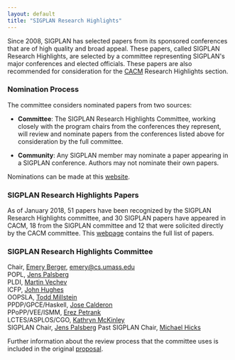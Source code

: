 ```yaml
---
layout: default
title: "SIGPLAN Research Highlights"
---
```


Since 2008, SIGPLAN has selected papers from its sponsored conferences
that are of high quality and broad appeal.  These papers, called
SIGPLAN Research Highlights, are selected by a committee representing
SIGPLAN's major conferences and elected officials.  These papers are
also recommended for consideration for the
[CACM](http://cacm.acm.org/) Research Highlights section.

### Nomination Process

The committee considers nominated papers from two sources:

- **Committee**: The SIGPLAN Research Highlights Committee, working
  closely with the program chairs from the conferences they represent,
  will review and nominate papers from the conferences listed above
  for consideration by the full committee.

- **Community**: Any SIGPLAN member may nominate a paper appearing in
  a SIGPLAN conference. Authors may not nominate their own papers.

Nominations can be made at this [website](http://cacm.sigplan.org).


### SIGPLAN Research Highlights Papers


As of January 2018, 51 papers have been recognized by the SIGPLAN
Research Highlights committee, and 30 SIGPLAN papers have appeared in
CACM, 18 from the SIGPLAN committee and 12 that were solicited directly
by the CACM committee.  This [webpage](/Highlights/Papers) contains
the full list of papers.


### SIGPLAN Research Highlights Committee

Chair, [Emery Berger](http://www.emeryberger.org/), [emery@cs.umass.edu](mailto:emery@cs.umass.edu)  
POPL, [Jens Palsberg](http://www.cs.ucla.edu/~palsberg)  
PLDI, [Martin Vechev](http://www.srl.inf.ethz.ch/vechev.php)  
ICFP, [John Hughes](https://www.chalmers.se/en/staff/Pages/rjmh.aspx)  
OOPSLA, [Todd Millstein](http://web.cs.ucla.edu/~todd/)  
PPDP/GPCE/Haskell, [Jose Calderon](http://galois.com/team/jose-calderon/)  
PPoPP/VEE/ISMM, [Erez Petrank](http://www.cs.technion.ac.il/~erez/)  
LCTES/ASPLOS/CGO, [Kathryn McKinley](http://www.cs.utexas.edu/~mckinley/)  
SIGPLAN Chair, [Jens Palsberg](http://www.cs.ucla.edu/~palsberg) 
Past SIGPLAN Chair, [Michael Hicks](http://www.cs.umd.edu/~mwh/)  


Further information about the review process that the committee uses
is included in the original
[proposal](http://www.sigplan.org/sites/default/files/CACM-nominating-committee-proposal.pdf).
